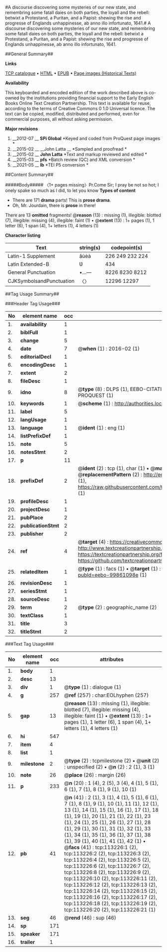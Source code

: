 #A discourse discovering some mysteries of our new state, and remembring some fatall daies on both parties, the loyall and the rebell: betwixt a Protestand, a Puritan, and a Papist: shewing the rise and progresse of Englands unhappinesse, ab anno illo infortunato, 1641.#
A discourse discovering some mysteries of our new state, and remembring some fatall daies on both parties, the loyall and the rebell: betwixt a Protestand, a Puritan, and a Papist: shewing the rise and progresse of Englands unhappinesse, ab anno illo infortunato, 1641.

##General Summary##

**Links**

[TCP catalogue](http://www.ota.ox.ac.uk/tcp/)  • 
[HTML](http://tei.it.ox.ac.uk/tcp/Texts-HTML/free/A81/A81514.html)  • 
[EPUB](http://tei.it.ox.ac.uk/tcp/Texts-EPUB/free/A81/A81514.epub) • 
[Page images (Historical Texts)](https://historicaltexts.jisc.ac.uk/eebo-99861098e)

**Availability**

This keyboarded and encoded edition of the work described above is co-owned by the
    institutions providing financial support to the Early English Books Online Text Creation
    Partnership. This text is available for reuse, according to the terms of  Creative Commons 0 1.0 Universal
    licence. The text can be copied, modified, distributed and performed, even for commercial
    purposes, all without asking permission.

**Major revisions**

1. __2012-07 __ __SPi Global__ *Keyed and coded from ProQuest page images *
1. __2015-02 __ __John Latta __ *Sampled and proofread *
1. __2015-02 __ __John Latta__ *Text and markup reviewed and edited *
1. __2015-03 __ __pfs__ *Batch review (QC) and XML conversion *
1. __2021-05 __ __lb__ *TEI P5 conversion *

##Content Summary##

#####Body#####
〈1+ pages missing〉Pr.Come Sir; I pray be not so hot; I onely spake so much as I did, to let you know
**Types of content**

  * There are 171 **drama** parts! This is **prose drama**.
  * Oh, Mr. Jourdain, there is **prose** in there!

There are 13 **omitted** fragments! 
 @__reason__ (13) : missing (1), illegible: blotted (7), illegible: missing (4), illegible: faint (1)  •  @__extent__ (13) : 1+ pages (1), 1 letter (6), 1 span (4), 1+ letters (1), 4 letters (1)

**Character listing**


|Text|string(s)|codepoint(s)|
|---|---|---|
|Latin-1 Supplement|âùèà|226 249 232 224|
|Latin Extended-B|Ʋ|434|
|General Punctuation|•…—|8226 8230 8212|
|CJKSymbolsandPunctuation|〈〉|12296 12297|

##Tag Usage Summary##

###Header Tag Usage###

|No|element name|occ|attributes|
|---|---|---|---|
|1.|__availability__|1||
|2.|__biblFull__|1||
|3.|__change__|5||
|4.|__date__|7| @__when__ (1) : 2016-02 (1)|
|5.|__editorialDecl__|1||
|6.|__encodingDesc__|1||
|7.|__extent__|2||
|8.|__fileDesc__|1||
|9.|__idno__|8| @__type__ (8) : DLPS (1), EEBO-CITATION (1), VID (1), EEBO-PROQUEST (1), STC (3), PROQUEST (1)|
|10.|__keywords__|1| @__scheme__ (1) : http://authorities.loc.gov/ (1)|
|11.|__label__|5||
|12.|__langUsage__|1||
|13.|__language__|1| @__ident__ (1) : eng (1)|
|14.|__listPrefixDef__|1||
|15.|__note__|5||
|16.|__notesStmt__|2||
|17.|__p__|11||
|18.|__prefixDef__|2| @__ident__ (2) : tcp (1), char (1)  •  @__matchPattern__ (2) : ([0-9\-]+):([0-9IVX]+) (1), (.+) (1)  •  @__replacementPattern__ (2) : http://eebo.chadwyck.com/downloadtiff?vid=$1&page=$2 (1), https://raw.githubusercontent.com/textcreationpartnership/Texts/master/tcpchars.xml#$1 (1)|
|19.|__profileDesc__|1||
|20.|__projectDesc__|1||
|21.|__pubPlace__|2||
|22.|__publicationStmt__|2||
|23.|__publisher__|2||
|24.|__ref__|4| @__target__ (4) : https://creativecommons.org/publicdomain/zero/1.0/ (1), http://www.textcreationpartnership.org/docs/. (1), https://textcreationpartnership.org/faq/#faq05 (1), https://github.com/textcreationpartnership (1)|
|25.|__relatedItem__|1| @__type__ (1) : facs (1)  •  @__target__ (1) : https://data.historicaltexts.jisc.ac.uk/view?pubId=eebo-99861098e (1)|
|26.|__revisionDesc__|1||
|27.|__seriesStmt__|1||
|28.|__sourceDesc__|1||
|29.|__term__|2| @__type__ (2) : geographic_name (2)|
|30.|__textClass__|1||
|31.|__title__|3||
|32.|__titleStmt__|2||


###Text Tag Usage###

|No|element name|occ|attributes|
|---|---|---|---|
|1.|__body__|1||
|2.|__desc__|13||
|3.|__div__|1| @__type__ (1) : dialogue (1)|
|4.|__g__|257| @__ref__ (257) : char:EOLhyphen (257)|
|5.|__gap__|13| @__reason__ (13) : missing (1), illegible: blotted (7), illegible: missing (4), illegible: faint (1)  •  @__extent__ (13) : 1+ pages (1), 1 letter (6), 1 span (4), 1+ letters (1), 4 letters (1)|
|6.|__hi__|547||
|7.|__item__|4||
|8.|__list__|1||
|9.|__milestone__|2| @__type__ (2) : tcpmilestone (2)  •  @__unit__ (2) : unspecified (2)  •  @__n__ (2) : 2 (1), 3 (1)|
|10.|__note__|26| @__place__ (26) : margin (26)|
|11.|__p__|233| @__n__ (20) : 1 (4), 2 (5), 3 (4), 4 (1), 5 (1), 6 (1), 7 (1), 8 (1), 9 (1), 10 (1)|
|12.|__pb__|41| @__n__ (41) : 2 (1), 3 (1), 4 (1), 5 (1), 6 (1), 7 (1), 8 (1), 9 (1), 10 (1), 11 (1), 12 (1), 13 (1), 14 (1), 15 (1), 16 (1), 17 (1), 18 (1), 19 (1), 20 (1), 21 (1), 22 (1), 23 (1), 24 (1), 25 (1), 26 (1), 27 (1), 28 (1), 29 (1), 30 (1), 31 (1), 32 (1), 33 (1), 34 (1), 35 (1), 36 (1), 37 (1), 38 (1), 39 (1), 40 (1), 41 (1), 42 (1)  •  @__facs__ (41) : tcp:113226:1 (2), tcp:113226:2 (2), tcp:113226:3 (2), tcp:113226:4 (2), tcp:113226:5 (2), tcp:113226:6 (2), tcp:113226:7 (2), tcp:113226:8 (2), tcp:113226:9 (2), tcp:113226:10 (2), tcp:113226:11 (2), tcp:113226:12 (2), tcp:113226:13 (2), tcp:113226:14 (2), tcp:113226:15 (2), tcp:113226:16 (2), tcp:113226:17 (2), tcp:113226:18 (2), tcp:113226:19 (2), tcp:113226:20 (2), tcp:113226:21 (1)|
|13.|__seg__|46| @__rend__ (46) : sup (46)|
|14.|__sp__|171||
|15.|__speaker__|171||
|16.|__trailer__|1||

